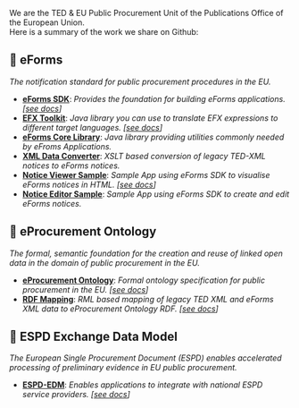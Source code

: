 We are the TED & EU Public Procurement Unit of the Publications Office of the European Union.  
Here is a summary of the work we share on Github:

## :diamond_shape_with_a_dot_inside: eForms
_The notification standard for public procurement procedures in the EU._

- [**eForms SDK**](https://github.com/OP-TED/eForms-SDK): _Provides the foundation for building eForms applications.
  [[see docs](https://docs.ted.europa.eu/eforms/latest)]_
- [**EFX Toolkit**](https://github.com/OP-TED/efx-toolkit-java): _Java library you can use to translate EFX expressions to different target languages.
  [[see docs](https://docs.ted.europa.eu/eforms/latest/efx-toolkit)]_
- [**eForms Core Library**](https://github.com/OP-TED/eforms-core-java): _Java library providing utilities commonly needed by eFroms Applications._
- [**XML Data Converter**](https://github.com/OP-TED/ted-xml-data-converter): _XSLT based conversion of legacy TED-XML notices to eForms notices._
- [**Notice Viewer Sample**](https://github.com/OP-TED/eforms-notice-viewer): _Sample App using eForms SDK to visualise eForms notices in HTML.
   [[see docs](https://docs.ted.europa.eu/eforms/latest/notice-viewer)]_
- [**Notice Editor Sample**](https://github.com/OP-TED/eforms-notice-editor): _Sample App using eForms SDK to create and edit eForms notices._


## :diamond_shape_with_a_dot_inside: eProcurement Ontology
_The formal, semantic foundation for the creation and reuse of linked open data in the domain of public procurement in the EU._
- [**eProcurement Ontology**](https://github.com/OP-TED/ePO): _Formal ontology specification for public procurement in the EU. [[see docs](https://docs.ted.europa.eu/EPO/dev)]_
- [**RDF Mapping**](https://github.com/OP-TED/ted-rdf-mapping): _RML based mapping of legacy TED XML and eForms XML data to eProcurement Ontology RDF.
  [[see docs](https://docs.ted.europa.eu/rdf-mapping)]_
<!--
- [**RDF Conversion**](https://github.com/OP-TED/ted-rdf-conversion-pipeline) _Software pipeline using RDF Mappings to convert TED data to RDF [[see docs](https://docs.ted.europa.eu/rdf-conversion)]_
-->

## :diamond_shape_with_a_dot_inside: ESPD Exchange Data Model
_The European Single Procurement Document (ESPD) enables accelerated processing of preliminary evidence in EU public procurement._
- [**ESPD-EDM**](https://github.com/OP-TED/ESPD-EDM): _Enables applications to integrate with national ESPD service providers.
  [[see docs](https://docs.ted.europa.eu/ESPD-EDM/latest)]_

<!--

**Here are some ideas to get you started:**

🙋‍♀️ A short introduction - what is your organization all about?
🌈 Contribution guidelines - how can the community get involved?
👩‍💻 Useful resources - where can the community find your docs? Is there anything else the community should know?
🍿 Fun facts - what does your team eat for breakfast?
🧙 Remember, you can do mighty things with the power of [Markdown](https://docs.github.com/github/writing-on-github/getting-started-with-writing-and-formatting-on-github/basic-writing-and-formatting-syntax)
-->
